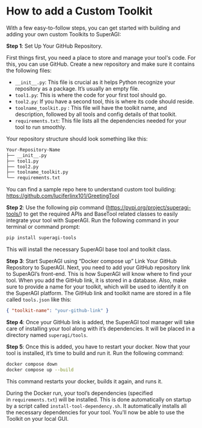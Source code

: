 # How to add a Custom Toolkit

With a few easy-to-follow steps, you can get started with building and adding your own custom Toolkits to SuperAGI: 

**Step 1**: Set Up Your GitHub Repository. 

First things first, you need a place to store and manage your tool's code. For this, you can use GitHub. Create a new repository and make sure it contains the following files:

- `__init__.py`: This file is crucial as it helps Python recognize your repository as a package. It’s usually an empty file.
- `tool1.py`: This is where the code for your first tool should go.
- `tool2.py`: If you have a second tool, this is where its code should reside.
- `toolname_toolkit.py` : This file will have the toolkit name, and description, followed by all tools and config details of that toolkit.
- `requirements.txt`: This file lists all the dependencies needed for your tool to run smoothly.

Your repository structure should look something like this:

```markdown
Your-Repository-Name 
├── __init__.py 
├── tool1.py 
├── tool2.py 
├── toolname_toolkit.py
└── requirements.txt
```

You can find a sample repo here to understand custom tool building: https://github.com/luciferlinx101/GreetingTool

**Step 2**: Use the following pip command (https://pypi.org/project/superagi-tools/) to get the required APIs and BaseTool related classes to easily integrate your tool with SuperAGI. Run the following command in your terminal or command prompt:

```bash
pip install superagi-tools
```

This will install the necessary SuperAGI base tool and toolkit class.

**Step 3**: Start SuperAGI using “Docker compose up” Link Your GitHub Repository to SuperAGI. Next, you need to add your GitHub repository link to SuperAGI’s front-end. This is how SuperAGI will know where to find your tool. When you add the GitHub link, it is stored in a database. Also, make sure to provide a name for your toolkit, which will be used to identify it on the SuperAGI platform. The GitHub link and toolkit name are stored in a file called `tools.json` like this:

```json
{ "toolkit-name": "your-github-link" }
```

**Step 4**: Once your GitHub link is added, the SuperAGI tool manager will take care of installing your tool along with it’s dependencies. It will be placed in a directory named `superagi/tools`.

**Step 5**: Once this is added, you have to restart your docker. Now that your tool is installed, it’s time to build and run it. Run the following command:

```bash
docker compose down
docker compose up --build
```

This command restarts your docker, builds it again, and runs it.

During the Docker run, your tool’s dependencies (specified in `requirements.txt`) will be installed. This is done automatically on startup by a script called `install-tool-dependency.sh`. It automatically installs all the necessary dependencies for your tool. You'll now be able to use the Toolkit on your local GUI.